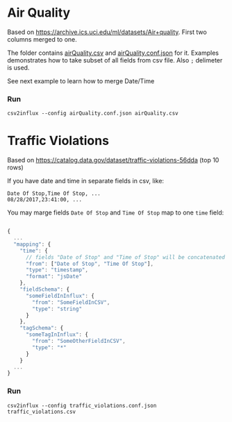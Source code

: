 # Air Quality
Based on https://archive.ics.uci.edu/ml/datasets/Air+quality.
First two columns merged to one.

The folder contains [airQuality.csv](airQuality.csv) and [airQuality.conf.json](airQuality.conf.json) for it.
Examples demonstrates how to take subset of all fields from csv file. Also `;` delimeter is used.

See next example to learn how to merge Date/Time


### Run

```
csv2influx --config airQuality.conf.json airQuality.csv
```

# Traffic Violations

Based on https://catalog.data.gov/dataset/traffic-violations-56dda (top 10 rows)


If you have date and time in separate fields in csv, like:

```
Date Of Stop,Time Of Stop, ...
08/28/2017,23:41:00, ...
```

You may marge fields `Date Of Stop` and `Time Of Stop` map to one `time` field:

```javascript

{
  ...
  "mapping": {
    "time": {
      // fields "Date of Stop" and "Time of Stop" will be concatenated to create timestamp
      "from": ["Date of Stop", "Time Of Stop"], 
      "type": "timestamp",
      "format": "jsDate"
    },
    "fieldSchema": {
      "someFieldInInflux": {
        "from": "SomeFieldInCSV",
        "type": "string"
      }
    },
    "tagSchema": {
      "someTagInInflux": {
        "from": "SomeOtherFieldInCSV",
        "type": "*"
      }
    }
  ...
}

```

### Run

```
csv2influx --config traffic_violations.conf.json traffic_violations.csv
```